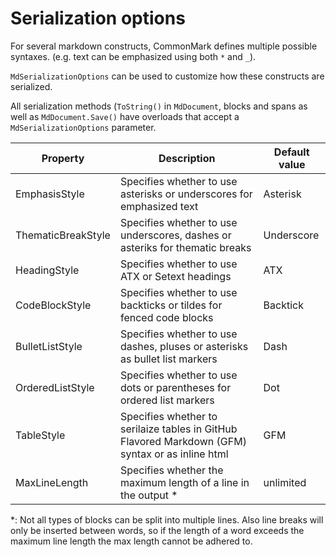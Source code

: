 # Serialization options

For several markdown constructs, CommonMark defines multiple possible syntaxes.
(e.g. text can be emphasized using both `*` and `_`).

`MdSerializationOptions` can be used to customize how these constructs are serialized.

All serialization methods (`ToString()` in `MdDocument`, blocks and spans as well as
`MdDocument.Save()` have overloads that accept a `MdSerializationOptions` parameter.

| Property           | Description                                                                                      | Default value |
| ------------------ | ------------------------------------------------------------------------------------------------ | ------------- |
| EmphasisStyle      | Specifies whether to use asterisks or underscores for emphasized text                            | Asterisk      |
| ThematicBreakStyle | Specifies whether to use underscores, dashes or asteriks for thematic breaks                     | Underscore    |
| HeadingStyle       | Specifies whether to use ATX or Setext headings                                                  | ATX           |
| CodeBlockStyle     | Specifies whether to use backticks or tildes for fenced code blocks                              | Backtick      |
| BulletListStyle    | Specifies whether to use dashes, pluses or asterisks as bullet list markers                      | Dash          |
| OrderedListStyle   | Specifies whether to use dots or parentheses for ordered list markers                            | Dot           |
| TableStyle         | Specifies whether to serilaize tables in GitHub Flavored Markdown (GFM) syntax or as inline html | GFM           |
| MaxLineLength      | Specifies whether the maximum length of a line in the output *                                   | unlimited     |

*: Not all types of blocks can be split into multiple lines. Also line breaks will only be inserted between words,
   so if the length of a word exceeds the maximum line length the max length cannot be adhered to.
